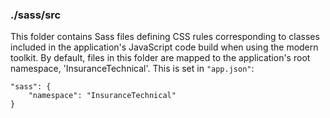 ### ./sass/src

This folder contains Sass files defining CSS rules corresponding to classes
included in the application's JavaScript code build when using the modern toolkit.
By default, files in this folder are mapped to the application's root namespace, 'InsuranceTechnical'.
This is set in `"app.json"`:

    "sass": {
        "namespace": "InsuranceTechnical"
    }